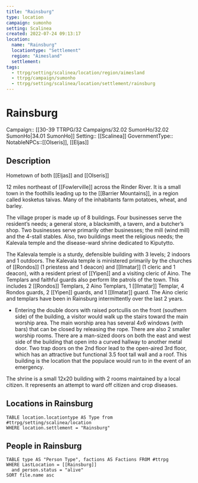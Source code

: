 ```yaml
---
title: "Rainsburg"
type: location
campaign: sumonho
setting: Scalinea
created: 2022-07-24 09:13:17
location:
  name: "Rainsburg"
  locationtype: "Settlement"
  region: "Aimesland"
  settlement: 
tags:
  - ttrpg/setting/scalinea/location/region/aimesland
  - ttrpg/campaign/sumonho
  - ttrpg/setting/scalinea/location/settlement/rainsburg
---
```

# Rainsburg

Campaign:: [[30-39 TTRPG/32 Campaigns/32.02 SumonHo/32.02 SumonHo|34.01 SumonHo]]
Setting:: [[Scalinea]]
GovernmentType::
NotableNPCs::[[Olseris]], [[Eljas]]

## Description

Hometown of both [[Eljas]] and [[Olseris]]

12 miles northeast of [[Fowlerville]] across the Rinder River. It is a small town in the foothills leading up to the [[Barrier Mountains]], in a region called kosketus taivas. Many of the inhabitants farm potatoes, wheat, and barley.

The village proper is made up of 8 buildings. Four businesses serve the resident’s needs; a general store, a blacksmith, a tavern, and a butcher’s shop. Two businesses serve primarily other businesses; the mill (wind mill) and the 4-stall stables. Also, two buildings meet the religious needs; the Kalevala temple and the disease-ward shrine dedicated to Kiputytto.

The Kalevala temple is a sturdy, defensible building with 3 levels; 2 indoors and 1 outdoors. The Kalevala temple is ministered primarily by the churches of [[Rondos]] (1 priestess and 1 deacon) and [[Ilmatar]] (1 cleric and 1 deacon), with a resident priest of [[Yipen]] and a visiting cleric of Aino. The Templars and faithful guards also perform lite patrols of the town. This includes 2 [[Rondos]] Templars, 2 Aino Templars, 1 [[Ilmatar]] Templar, 4 Rondos guards, 2 [[Yipen]] guards, and 1 [[Ilmatar]] guard. The Aino cleric and templars have been in Rainsburg intermittently over the last 2 years. 

- Entering the double doors with raised portcullis on the front (southern side) of the building, a visitor would walk up the stairs toward the main worship area. The main worship area has several 4x6 windows (with bars) that can be closed by releasing the rope. There are also 2 smaller worship rooms. There are a man-sized doors on both the east and west side of the building that open into a curved hallway to another metal door. Two trap doors on the 2nd floor lead to the open-aired 3rd floor, which has an attractive but functional 3.5 foot tall wall and a roof. This building is the location that the populace would run to in the event of an emergency.   

The shrine is a small 12x20 building with 2 rooms maintained by a local citizen. It represents an attempt to ward off citizen and crop diseases.


## Locations in Rainsburg
```dataview
TABLE location.locationtype AS Type from #ttrpg/setting/scalinea/location
WHERE location.settlement = "Rainsburg"
```

## People in Rainsburg

```dataview
TABLE type AS "Person Type", factions AS Factions FROM #ttrpg 
WHERE LastLocation = [[Rainsburg]]
  and person.status = "alive"
SORT file.name asc
```



